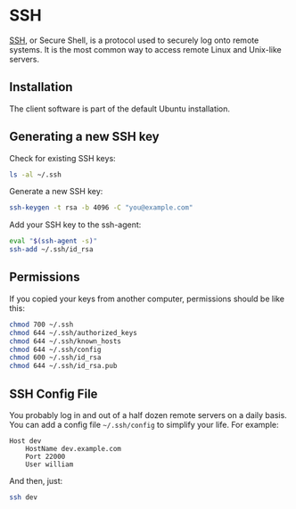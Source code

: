 # SSH

[SSH](https://www.ssh.com/), or Secure Shell, is a protocol used to securely
log onto remote systems. It is the most common way to access remote Linux
and Unix-like servers.

## Installation

The client software is part of the default Ubuntu installation.

## Generating a new SSH key

Check for existing SSH keys:

```bash
ls -al ~/.ssh
```

Generate a new SSH key:

```bash
ssh-keygen -t rsa -b 4096 -C "you@example.com"
```

Add your SSH key to the ssh-agent:

```bash
eval "$(ssh-agent -s)"
ssh-add ~/.ssh/id_rsa
```

## Permissions

If you copied your keys from another computer, permissions should be like
this:

```bash
chmod 700 ~/.ssh
chmod 644 ~/.ssh/authorized_keys
chmod 644 ~/.ssh/known_hosts
chmod 644 ~/.ssh/config
chmod 600 ~/.ssh/id_rsa
chmod 644 ~/.ssh/id_rsa.pub
```

## SSH Config File

You probably log in and out of a half dozen remote servers on a daily basis.
You can add a config file `~/.ssh/config` to simplify your life. For example:

```text
Host dev
    HostName dev.example.com
    Port 22000
    User william
```

And then, just:

```bash
ssh dev
```
